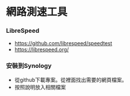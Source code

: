 # 網路測速工具

### LibreSpeed
+ https://github.com/librespeed/speedtest
+ https://librespeed.org/

### 安裝到Synology
+ 從github下載專案。從裡面找出需要的網頁檔案。
+ 按照說明放入相關檔案

